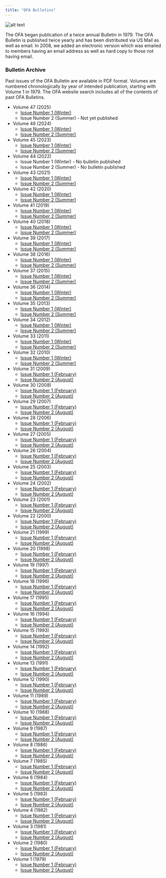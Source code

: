 ```yaml
---
title: "OFA Bulletins"
---
```


![alt text](/bulletins/OFA-Bulletin-Header.png "OFA Bulletin Header")

The OFA began publication of a twice annual Bulletin in 1979. The OFA Bulletin
is published twice yearly and has been distributed via US Mail as well as email.
In 2008, we added an electronic version which was emailed to members having an
email address as well as hard copy to those not having email.

### Bulletin Archive

Past issues of the OFA Bulletin are available in PDF format.  Volumes are
numbered chronologically by year of intended publication, starting with Volume
1 in 1979. The OFA website search includes all of the contents of past OFA
Bulletins.

* Volume 47 (2025)
  * [Issue Number 1 (Winter)](/bulletins/OFA_Bulletin_Volume_47_Number_1.pdf)
  * Issue Number 2 (Summer) - Not yet published
* Volume 46 (2024)
  * [Issue Number 1 (Winter)](/bulletins/OFA_Bulletin_Volume_46_Number_1.pdf)
  * [Issue Number 2 (Summer)](/bulletins/OFA_Bulletin_Volume_46_Number_2.pdf)
* Volume 45 (2023)
  * [Issue Number 1 (Winter)](/bulletins/OFA_Bulletin_Volume_45_Number_1.pdf)
  * [Issue Number 2 (Summer)](/bulletins/OFA_Bulletin_Volume_45_Number_2.pdf)
* Volume 44 (2022)
  * Issue Number 1 (Winter) - No bulletin published
  * Issue Number 2 (Summer) - No bulletin published
* Volume 43 (2021)
  * [Issue Number 1 (Winter)](/bulletins/OFA_Bulletin_Volume_43_Number_1.pdf)
  * [Issue Number 2 (Summer)](/bulletins/OFA_Bulletin_Volume_43_Number_2.pdf)
* Volume 42 (2020)
  * [Issue Number 1 (Winter)](/bulletins/OFA_Bulletin_Volume_42_Number_1.pdf)
  * [Issue Number 2 (Summer)](/bulletins/OFA_Bulletin_Volume_42_Number_2.pdf)
* Volume 41 (2019)
  * [Issue Number 1 (Winter)](/bulletins/OFA_Bulletin_Volume_41_Number_1.pdf)
  * [Issue Number 2 (Summer)](/bulletins/OFA_Bulletin_Volume_41_Number_2.pdf)
* Volume 40 (2018)
  * [Issue Number 1 (Winter)](/bulletins/OFA_Bulletin_Volume_40_Number_1.pdf)
  * [Issue Number 2 (Summer)](/bulletins/OFA_Bulletin_Volume_40_Number_2.pdf)
* Volume 39 (2017)
  * [Issue Number 1 (Winter)](/bulletins/OFA_Bulletin_Volume_39_Number_1.pdf)
  * [Issue Number 2 (Summer)](/bulletins/OFA_Bulletin_Volume_39_Number_2.pdf)
* Volume 38 (2016)
  * [Issue Number 1 (Winter)](/bulletins/OFA_Bulletin_Volume_38_Number_1.pdf)
  * [Issue Number 2 (Summer)](/bulletins/OFA_Bulletin_Volume_38_Number_2.pdf)
* Volume 37 (2015)
  * [Issue Number 1 (Winter)](/bulletins/OFA_Bulletin_Volume_37_Number_1.pdf)
  * [Issue Number 2 (Summer)](/bulletins/OFA_Bulletin_Volume_37_Number_2.pdf)
* Volume 36 (2014)
  * [Issue Number 1 (Winter)](/bulletins/OFA_Bulletin_Volume_36_Number_1.pdf)
  * [Issue Number 2 (Summer)](/bulletins/OFA_Bulletin_Volume_36_Number_2.pdf)
* Volume 35 (2013)
  * [Issue Number 1 (Winter)](/bulletins/OFA_Bulletin_Volume_35_Number_1.pdf)
  * [Issue Number 2 (Summer)](/bulletins/OFA_Bulletin_Volume_35_Number_2.pdf)
* Volume 34 (2012)
  * [Issue Number 1 (Winter)](/bulletins/OFA_Bulletin_Volume_34_Number_1.pdf)
  * [Issue Number 2 (Summer)](/bulletins/OFA_Bulletin_Volume_34_Number_2.pdf)
* Volume 33 (2011)
  * [Issue Number 1 (Winter)](/bulletins/OFA_Bulletin_Volume_33_Number_1.pdf)
  * [Issue Number 2 (Summer)](/bulletins/OFA_Bulletin_Volume_33_Number_2.pdf)
* Volume 32 (2010)
  * [Issue Number 1 (Winter)](/bulletins/OFA_Bulletin_Volume_32_Number_1.pdf)
  * [Issue Number 2 (Summer)](/bulletins/OFA_Bulletin_Volume_32_Number_2.pdf)
* Volume 31 (2009)
  * [Issue Number 1 (February)](/bulletins/OFA_Bulletin_Volume_31_Number_1.pdf)
  * [Issue Number 2 (August)](/bulletins/OFA_Bulletin_Volume_31_Number_2.pdf)
* Volume 30 (2008)
  * [Issue Number 1 (February)](/bulletins/OFA_Bulletin_Volume_30_Number_1.pdf)
  * [Issue Number 2 (August)](/bulletins/OFA_Bulletin_Volume_30_Number_2.pdf)
* Volume 29 (2007)
  * [Issue Number 1 (February)](/bulletins/OFA_Bulletin_Volume_29_Number_1.pdf)
  * [Issue Number 2 (August)](/bulletins/OFA_Bulletin_Volume_29_Number_2.pdf)
* Volume 28 (2006)
  * [Issue Number 1 (February)](/bulletins/OFA_Bulletin_Volume_28_Number_1.pdf)
  * [Issue Number 2 (August)](/bulletins/OFA_Bulletin_Volume_28_Number_2.pdf)
* Volume 27 (2005)
  * [Issue Number 1 (February)](/bulletins/OFA_Bulletin_Volume_27_Number_1.pdf)
  * [Issue Number 2 (August)](/bulletins/OFA_Bulletin_Volume_27_Number_2.pdf)
* Volume 26 (2004)
  * [Issue Number 1 (February)](/bulletins/OFA_Bulletin_Volume_26_Number_1.pdf)
  * [Issue Number 2 (August)](/bulletins/OFA_Bulletin_Volume_26_Number_2.pdf)
* Volume 25 (2003)
  * [Issue Number 1 (February)](/bulletins/OFA_Bulletin_Volume_25_Number_1.pdf)
  * [Issue Number 2 (August)](/bulletins/OFA_Bulletin_Volume_25_Number_2.pdf)
* Volume 24 (2002)
  * [Issue Number 1 (February)](/bulletins/OFA_Bulletin_Volume_24_Number_1.pdf)
  * [Issue Number 2 (August)](/bulletins/OFA_Bulletin_Volume_24_Number_2.pdf)
* Volume 23 (2001)
  * [Issue Number 1 (February)](/bulletins/OFA_Bulletin_Volume_23_Number_1.pdf)
  * [Issue Number 2 (August)](/bulletins/OFA_Bulletin_Volume_23_Number_2.pdf)
* Volume 22 (2000)
  * [Issue Number 1 (February)](/bulletins/OFA_Bulletin_Volume_22_Number_1.pdf)
  * [Issue Number 2 (August)](/bulletins/OFA_Bulletin_Volume_22_Number_2.pdf)
* Volume 21 (1999)
  * [Issue Number 1 (February)](/bulletins/OFA_Bulletin_Volume_21_Number_1.pdf)
  * [Issue Number 2 (August)](/bulletins/OFA_Bulletin_Volume_21_Number_2.pdf)
* Volume 20 (1998)
  * [Issue Number 1 (February)](/bulletins/OFA_Bulletin_Volume_20_Number_1.pdf)
  * [Issue Number 2 (August)](/bulletins/OFA_Bulletin_Volume_20_Number_2.pdf)
* Volume 19 (1997)
  * [Issue Number 1 (February)](/bulletins/OFA_Bulletin_Volume_19_Number_1.pdf)
  * [Issue Number 2 (August)](/bulletins/OFA_Bulletin_Volume_19_Number_2.pdf)
* Volume 18 (1996)
  * [Issue Number 1 (February)](/bulletins/OFA_Bulletin_Volume_18_Number_1.pdf)
  * [Issue Number 2 (August)](/bulletins/OFA_Bulletin_Volume_18_Number_2.pdf)
* Volume 17 (1995)
  * [Issue Number 1 (February)](/bulletins/OFA_Bulletin_Volume_17_Number_1.pdf)
  * [Issue Number 2 (August)](/bulletins/OFA_Bulletin_Volume_17_Number_2.pdf)
* Volume 16 (1994)
  * [Issue Number 1 (February)](/bulletins/OFA_Bulletin_Volume_16_Number_1.pdf)
  * [Issue Number 2 (August)](/bulletins/OFA_Bulletin_Volume_16_Number_2.pdf)
* Volume 15 (1993)
  * [Issue Number 1 (February)](/bulletins/OFA_Bulletin_Volume_15_Number_1.pdf)
  * [Issue Number 2 (August)](/bulletins/OFA_Bulletin_Volume_15_Number_2.pdf)
* Volume 14 (1992)
  * [Issue Number 1 (February)](/bulletins/OFA_Bulletin_Volume_14_Number_1.pdf)
  * [Issue Number 2 (August)](/bulletins/OFA_Bulletin_Volume_14_Number_2.pdf)
* Volume 13 (1991)
  * [Issue Number 1 (February)](/bulletins/OFA_Bulletin_Volume_13_Number_1.pdf)
  * [Issue Number 2 (August)](/bulletins/OFA_Bulletin_Volume_13_Number_2.pdf)
* Volume 12 (1990)
  * [Issue Number 1 (February)](/bulletins/OFA_Bulletin_Volume_12_Number_1.pdf)
  * [Issue Number 2 (August)](/bulletins/OFA_Bulletin_Volume_12_Number_2.pdf)
* Volume 11 (1989)
  * [Issue Number 1 (February)](/bulletins/OFA_Bulletin_Volume_11_Number_1.pdf)
  * [Issue Number 2 (August)](/bulletins/OFA_Bulletin_Volume_11_Number_2.pdf)
* Volume 10 (1988)
  * [Issue Number 1 (February)](/bulletins/OFA_Bulletin_Volume_10_Number_1.pdf)
  * [Issue Number 2 (August)](/bulletins/OFA_Bulletin_Volume_10_Number_2.pdf)
* Volume 9 (1987)
  * [Issue Number 1 (February)](/bulletins/OFA_Bulletin_Volume_9_Number_1.pdf)
  * [Issue Number 2 (August)](/bulletins/OFA_Bulletin_Volume_9_Number_2.pdf)
* Volume 8 (1986)
  * [Issue Number 1 (February)](/bulletins/OFA_Bulletin_Volume_8_Number_1.pdf)
  * [Issue Number 2 (August)](/bulletins/OFA_Bulletin_Volume_8_Number_2.pdf)
* Volume 7 (1985)
  * [Issue Number 1 (February)](/bulletins/OFA_Bulletin_Volume_7_Number_1.pdf)
  * [Issue Number 2 (August)](/bulletins/OFA_Bulletin_Volume_7_Number_2.pdf)
* Volume 6 (1984)
  * [Issue Number 1 (February)](/bulletins/OFA_Bulletin_Volume_6_Number_1.pdf)
  * [Issue Number 2 (August)](/bulletins/OFA_Bulletin_Volume_6_Number_2.pdf)
* Volume 5 (1983)
  * [Issue Number 1 (February)](/bulletins/OFA_Bulletin_Volume_5_Number_1.pdf)
  * [Issue Number 2 (August)](/bulletins/OFA_Bulletin_Volume_5_Number_2.pdf)
* Volume 4 (1982)
  * [Issue Number 1 (February)](/bulletins/OFA_Bulletin_Volume_4_Number_1.pdf)
  * [Issue Number 2 (August)](/bulletins/OFA_Bulletin_Volume_4_Number_2.pdf)
* Volume 3 (1981)
  * [Issue Number 1 (February)](/bulletins/OFA_Bulletin_Volume_3_Number_1.pdf)
  * [Issue Number 2 (August)](/bulletins/OFA_Bulletin_Volume_3_Number_2.pdf)
* Volume 2 (1980)
  * [Issue Number 1 (February)](/bulletins/OFA_Bulletin_Volume_2_Number_1.pdf)
  * [Issue Number 2 (August)](/bulletins/OFA_Bulletin_Volume_2_Number_2.pdf)
* Volume 1 (1979)
  * [Issue Number 1 (February)](/bulletins/OFA_Bulletin_Volume_1_Number_1.pdf)
  * [Issue Number 2 (August)](/bulletins/OFA_Bulletin_Volume_1_Number_2.pdf)
